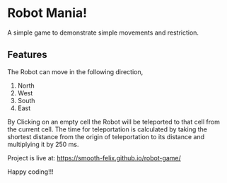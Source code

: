 # Robot Mania!

A simple game to demonstrate simple movements and restriction.

## Features

The Robot can move in the following direction,
1. North
2. West
3. South
4. East

By Clicking on an empty cell the Robot will be teleported to that cell from the current cell.
The time for teleportation is calculated by taking the shortest distance from the origin of teleportation to its distance and multiplying it by 250 ms.

Project is live at: https://smooth-felix.github.io/robot-game/

Happy coding!!!
